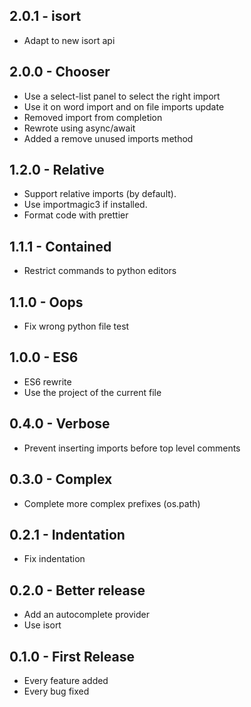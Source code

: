 ## 2.0.1 - isort

- Adapt to new isort api

## 2.0.0 - Chooser

- Use a select-list panel to select the right import
- Use it on word import and on file imports update
- Removed import from completion
- Rewrote using async/await
- Added a remove unused imports method

## 1.2.0 - Relative

- Support relative imports (by default).
- Use importmagic3 if installed.
- Format code with prettier

## 1.1.1 - Contained

- Restrict commands to python editors

## 1.1.0 - Oops

- Fix wrong python file test

## 1.0.0 - ES6

- ES6 rewrite
- Use the project of the current file

## 0.4.0 - Verbose

- Prevent inserting imports before top level comments

## 0.3.0 - Complex

- Complete more complex prefixes (os.path)

## 0.2.1 - Indentation

- Fix indentation

## 0.2.0 - Better release

- Add an autocomplete provider
- Use isort

## 0.1.0 - First Release

- Every feature added
- Every bug fixed
